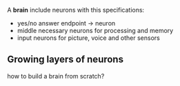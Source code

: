 A **brain** include neurons with this specifications:
* yes/no answer endpoint -> neuron
* middle necessary neurons for processing and memory
* input neurons for picture, voice and other sensors

## Growing layers of neurons 

how to build a brain from scratch?